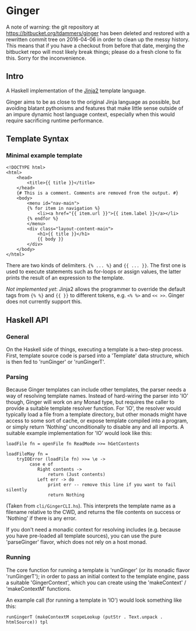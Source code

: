 # Ginger

A note of warning: the git repository at https://bitbucket.org/tdammers/ginger
has been deleted and restored with a rewritten commit tree on 2016-04-06 in
order to clean up the messy history. This means that if you have a checkout
from before that date, merging the bitbucket repo will most likely break
things; please do a fresh clone to fix this. Sorry for the inconvenience.

## Intro

A Haskell implementation of the [Jinja2](http://jinja.pocoo.org/) template
language.

Ginger aims to be as close to the original Jinja language as possible, but
avoiding blatant pythonisms and features that make little sense outside of
an impure dynamic host language context, especially when this would require
sacrificing runtime performance.

## Template Syntax

### Minimal example template

    <!DOCTYPE html>
    <html>
        <head>
            <title>{{ title }}</title>
        </head>
        {# This is a comment. Comments are removed from the output. #}
        <body>
            <menu id="nav-main">
            {% for item in navigation %}
                <li><a href="{{ item.url }}">{{ item.label }}</a></li>
            {% endfor %}
            </menu>
            <div class="layout-content-main">
                <h1>{{ title }}</h1>
                {{ body }}
            </div>
        </body>
    </html>

There are two kinds of delimiters. `{% ... %}` and `{{ ... }}`. The first
one is used to execute statements such as for-loops or assign values, the
latter prints the result of an expression to the template.

*Not implemented yet*: Jinja2 allows the programmer to override the default
tags from `{% %}` and `{{ }}` to different tokens, e.g. `<% %>` and `<< >>`.
Ginger does not currently support this.

## Haskell API
### General
On the Haskell side of things, executing a template is a two-step process.
First, template source code is parsed into a 'Template' data structure,
which is then fed to 'runGinger' or 'runGingerT'.

###  Parsing
Because Ginger templates can include other templates, the parser needs a way of
resolving template names. Instead of hard-wiring the parser into 'IO' though,
Ginger will work on any Monad type, but requires the caller to provide a
suitable template resolver function. For 'IO', the resolver would typically
load a file from a template directory, but other monads might have access to
some sort of cache, or expose template compiled into a program, or simply
return 'Nothing' unconditionally to disable any and all imports. A suitable
example implementation for 'IO' would look like this:

    loadFile fn = openFile fn ReadMode >>= hGetContents

    loadFileMay fn =
        tryIOError (loadFile fn) >>= \e ->
             case e of
                Right contents ->
                    return (Just contents)
                Left err -> do
                    print err -- remove this line if you want to fail silently
                    return Nothing

(Taken from `cli/GingerCLI.hs`). This interprets the template name as a
filename relative to the CWD, and returns the file contents on success or
'Nothing' if there is any error.

If you don't need a monadic context for resolving includes (e.g. because you
have pre-loaded all template sources), you can use the pure 'parseGinger'
flavor, which does not rely on a host monad.

### Running
The core function for running a template is 'runGinger' (or its monadic
flavor 'runGingerT'); in order to pass an initial context to the template
engine, pass a suitable 'GingerContext', which you can create using the
'makeContext' / 'makeContextM' functions.

An example call (for running a template in 'IO') would look something like
this:

    runGingerT (makeContextM scopeLookup (putStr . Text.unpack . htmlSource)) tpl

